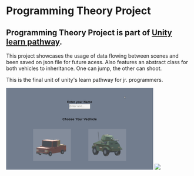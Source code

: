 # Programming Theory Project

## Programming Theory Project is part of [Unity learn pathway][1]. 
This project showcases the usage of data flowing between scenes and been saved on json file for future acess.
Also features an abstract class for both vehicles to inheritance. One can jump, the other can shoot.

This is the final unit of unity's learn pathway for jr. programmers.


<img src="Gifs for Git\gameplay.gif" width="400"/>    <img src="Gifs for Git\gameplay2.gif" width="400"/>
 

[1]: https://learn.unity.com/
